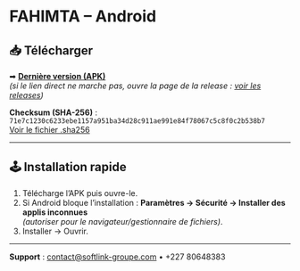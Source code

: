 # FAHIMTA – Android

## 📥 Télécharger
➡ **[Dernière version (APK)](../../releases/latest/download/fahimta.apk)**  
*(si le lien direct ne marche pas, ouvre la page de la release : [voir les releases](../../releases/latest))*  

**Checksum (SHA-256)** : `71e7c1230c6233ebe1157a951ba34d28c911ae991e84f78067c5c8f0c2b538b7`  
[Voir le fichier .sha256](../../releases/latest/download/fahimta.apk.sha256)

---

## 🕹️ Installation rapide
1. Télécharge l’APK puis ouvre-le.  
2. Si Android bloque l’installation : **Paramètres → Sécurité → Installer des applis inconnues**  
   *(autoriser pour le navigateur/gestionnaire de fichiers)*.  
3. Installer → Ouvrir.

---

**Support** : contact@softlink-groupe.com • +227 80648383
